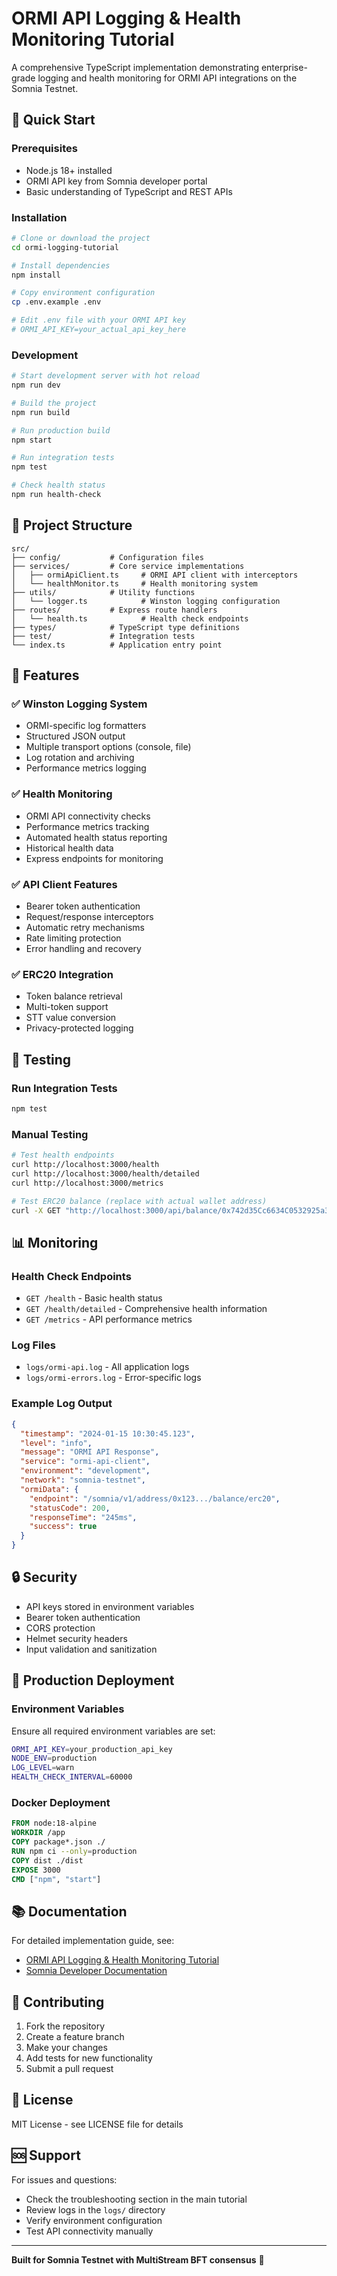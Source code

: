 # ORMI API Logging & Health Monitoring Tutorial

A comprehensive TypeScript implementation demonstrating enterprise-grade logging and health monitoring for ORMI API integrations on the Somnia Testnet.

## 🚀 Quick Start

### Prerequisites

- Node.js 18+ installed
- ORMI API key from Somnia developer portal
- Basic understanding of TypeScript and REST APIs

### Installation

```bash
# Clone or download the project
cd ormi-logging-tutorial

# Install dependencies
npm install

# Copy environment configuration
cp .env.example .env

# Edit .env file with your ORMI API key
# ORMI_API_KEY=your_actual_api_key_here
```

### Development

```bash
# Start development server with hot reload
npm run dev

# Build the project
npm run build

# Run production build
npm start

# Run integration tests
npm test

# Check health status
npm run health-check
```

## 📁 Project Structure

```
src/
├── config/           # Configuration files
├── services/         # Core service implementations
│   ├── ormiApiClient.ts     # ORMI API client with interceptors
│   └── healthMonitor.ts     # Health monitoring system
├── utils/            # Utility functions
│   └── logger.ts            # Winston logging configuration
├── routes/           # Express route handlers
│   └── health.ts            # Health check endpoints
├── types/            # TypeScript type definitions
├── test/             # Integration tests
└── index.ts          # Application entry point
```

## 🔧 Features

### ✅ Winston Logging System
- ORMI-specific log formatters
- Structured JSON output
- Multiple transport options (console, file)
- Log rotation and archiving
- Performance metrics logging

### ✅ Health Monitoring
- ORMI API connectivity checks
- Performance metrics tracking
- Automated health status reporting
- Historical health data
- Express endpoints for monitoring

### ✅ API Client Features
- Bearer token authentication
- Request/response interceptors
- Automatic retry mechanisms
- Rate limiting protection
- Error handling and recovery

### ✅ ERC20 Integration
- Token balance retrieval
- Multi-token support
- STT value conversion
- Privacy-protected logging

## 🧪 Testing

### Run Integration Tests

```bash
npm test
```

### Manual Testing

```bash
# Test health endpoints
curl http://localhost:3000/health
curl http://localhost:3000/health/detailed
curl http://localhost:3000/metrics

# Test ERC20 balance (replace with actual wallet address)
curl -X GET "http://localhost:3000/api/balance/0x742d35Cc6634C0532925a3b8D4C9db96c4b4d8b6"
```

## 📊 Monitoring

### Health Check Endpoints

- `GET /health` - Basic health status
- `GET /health/detailed` - Comprehensive health information
- `GET /metrics` - API performance metrics

### Log Files

- `logs/ormi-api.log` - All application logs
- `logs/ormi-errors.log` - Error-specific logs

### Example Log Output

```json
{
  "timestamp": "2024-01-15 10:30:45.123",
  "level": "info",
  "message": "ORMI API Response",
  "service": "ormi-api-client",
  "environment": "development",
  "network": "somnia-testnet",
  "ormiData": {
    "endpoint": "/somnia/v1/address/0x123.../balance/erc20",
    "statusCode": 200,
    "responseTime": "245ms",
    "success": true
  }
}
```

## 🔒 Security

- API keys stored in environment variables
- Bearer token authentication
- CORS protection
- Helmet security headers
- Input validation and sanitization

## 🚀 Production Deployment

### Environment Variables

Ensure all required environment variables are set:

```bash
ORMI_API_KEY=your_production_api_key
NODE_ENV=production
LOG_LEVEL=warn
HEALTH_CHECK_INTERVAL=60000
```

### Docker Deployment

```dockerfile
FROM node:18-alpine
WORKDIR /app
COPY package*.json ./
RUN npm ci --only=production
COPY dist ./dist
EXPOSE 3000
CMD ["npm", "start"]
```

## 📚 Documentation

For detailed implementation guide, see:
- [ORMI API Logging & Health Monitoring Tutorial](../../../ormi-api/ormi-api-logging-health-monitoring.md)
- [Somnia Developer Documentation](https://docs.somnia.network)

## 🤝 Contributing

1. Fork the repository
2. Create a feature branch
3. Make your changes
4. Add tests for new functionality
5. Submit a pull request

## 📄 License

MIT License - see LICENSE file for details

## 🆘 Support

For issues and questions:
- Check the troubleshooting section in the main tutorial
- Review logs in the `logs/` directory
- Verify environment configuration
- Test API connectivity manually

---

**Built for Somnia Testnet with MultiStream BFT consensus** 🚀